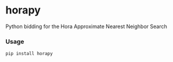 # horapy
Python bidding for the Hora Approximate Nearest Neighbor Search

### Usage

```bash
pip install horapy
```
